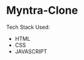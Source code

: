 # Myntra-Clone
<p>Tech Stack Used:</p>
<ul>
  <li>HTML</li>
  <li>CSS</li>
  <li>JAVASCRIPT</li>
</ul>
